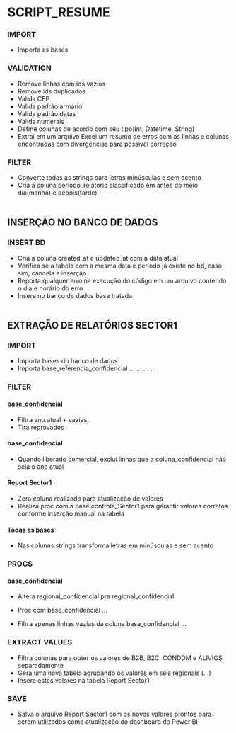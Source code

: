 # SCRIPT_RESUME

### IMPORT
- Importa as bases

### VALIDATION
- Remove linhas com ids vazios
- Remove ids duplicados
- Valida CEP
- Valida padrão armário
- Valida padrão datas
- Valida numerais
- Define colunas de acordo com seu tipo(Int, Datetime, String)
- Extrai em um arquivo Excel um resumo de erros com as linhas e colunas encontradas com divergências para possível correção

### FILTER
- Converte todas as strings para letras minúsculas e sem acento
- Cria a coluna periodo_relatorio classificado em antes do meio dia(manhã) e depois(tarde)
<br><br>

## INSERÇÃO NO BANCO DE DADOS

### INSERT BD
- Cria a coluna created_at e updated_at com a data atual
- Verifica se a tabela com a mesma data e período já existe no bd, caso sim, cancela a inserção
- Reporta qualquer erro na execução do código em um arquivo contendo o dia e horário do erro
- Insere no banco de dados base tratada
<br><br>

## EXTRAÇÃO DE RELATÓRIOS SECTOR1

### IMPORT
- Importa bases do banco de dados
- Importa base_referencia_confidencial
...
...
...
...


### FILTER
#### base_confidencial
- Filtra ano atual + vazias
- Tira reprovados

#### base_confidencial
- Quando liberado comercial, exclui linhas que a coluna_confidencial não seja o ano atual

#### Report Sector1
- Zera coluna realizado para atualização de valores
- Realiza proc com a base controle_Sector1 para garantir valores corretos conforme inserção manual na tabela

#### Todas as bases
- Nas colunas strings transforma letras em minúsculas e sem acento

### PROCS
#### base_confidencial

- Altera regional_confidencial pra regional_confidencial
- Proc com base_confidencial
...

- Filtra apenas linhas vazias da coluna base_confidencial
...


### EXTRACT VALUES
- Filtra colunas para obter os valores de B2B, B2C, CONDDM e ALIVIOS separadamente
- Gera uma nova tabela agrupando os valores em seis regionais (...)
- Insere estes valores na tabela Report Sector1

### SAVE
- Salva o arquivo Report Sector1 com os novos valores prontos para serem utilizados como atualização do dashboard do Power BI
<br><br>
